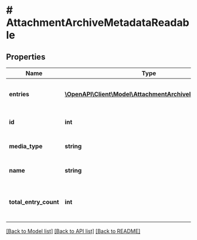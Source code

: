 # # AttachmentArchiveMetadataReadable

## Properties

Name | Type | Description | Notes
------------ | ------------- | ------------- | -------------
**entries** | [**\OpenAPI\Client\Model\AttachmentArchiveItemReadable[]**](AttachmentArchiveItemReadable.md) | The list of the items included in the archive. | [optional] [readonly]
**id** | **int** | The ID of the attachment. | [optional] [readonly]
**media_type** | **string** | The MIME type of the attachment. | [optional] [readonly]
**name** | **string** | The name of the archive file. | [optional] [readonly]
**total_entry_count** | **int** | The number of items included in the archive. | [optional] [readonly]

[[Back to Model list]](../../README.md#models) [[Back to API list]](../../README.md#endpoints) [[Back to README]](../../README.md)
